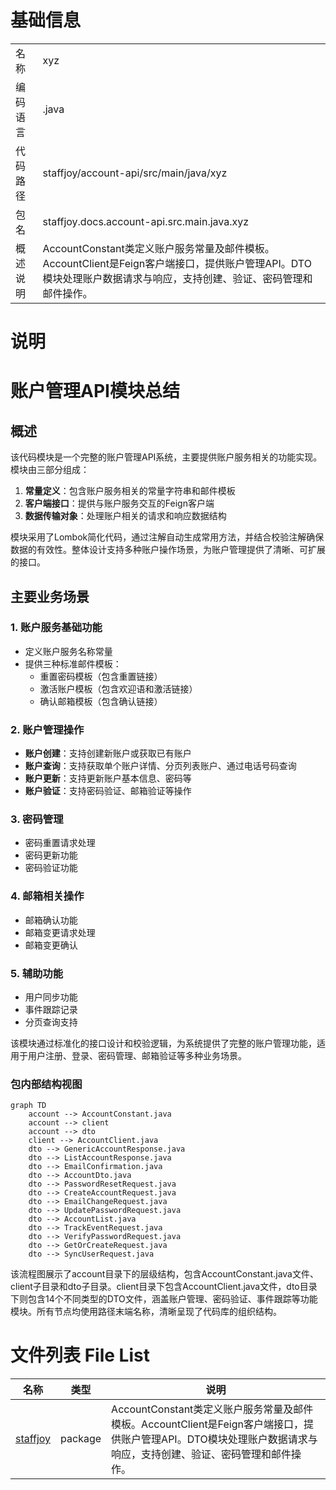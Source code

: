 # 基础信息

|      |      |
|------|------|
| 名称 | xyz |
| 编码语言 | .java |
| 代码路径 | staffjoy/account-api/src/main/java/xyz |
| 包名 | staffjoy.docs.account-api.src.main.java.xyz |
| 概述说明 | AccountConstant类定义账户服务常量及邮件模板。AccountClient是Feign客户端接口，提供账户管理API。DTO模块处理账户数据请求与响应，支持创建、验证、密码管理和邮件操作。 |

# 说明

# 账户管理API模块总结

## 概述

该代码模块是一个完整的账户管理API系统，主要提供账户服务相关的功能实现。模块由三部分组成：

1. **常量定义**：包含账户服务相关的常量字符串和邮件模板
2. **客户端接口**：提供与账户服务交互的Feign客户端
3. **数据传输对象**：处理账户相关的请求和响应数据结构

模块采用了Lombok简化代码，通过注解自动生成常用方法，并结合校验注解确保数据的有效性。整体设计支持多种账户操作场景，为账户管理提供了清晰、可扩展的接口。

## 主要业务场景

### 1. 账户服务基础功能
- 定义账户服务名称常量
- 提供三种标准邮件模板：
  - 重置密码模板（包含重置链接）
  - 激活账户模板（包含欢迎语和激活链接）
  - 确认邮箱模板（包含确认链接）

### 2. 账户管理操作
- **账户创建**：支持创建新账户或获取已有账户
- **账户查询**：支持获取单个账户详情、分页列表账户、通过电话号码查询
- **账户更新**：支持更新账户基本信息、密码等
- **账户验证**：支持密码验证、邮箱验证等操作

### 3. 密码管理
- 密码重置请求处理
- 密码更新功能
- 密码验证功能

### 4. 邮箱相关操作
- 邮箱确认功能
- 邮箱变更请求处理
- 邮箱变更确认

### 5. 辅助功能
- 用户同步功能
- 事件跟踪记录
- 分页查询支持

该模块通过标准化的接口设计和校验逻辑，为系统提供了完整的账户管理功能，适用于用户注册、登录、密码管理、邮箱验证等多种业务场景。


### 包内部结构视图

```mermaid
graph TD
    account --> AccountConstant.java
    account --> client
    account --> dto
    client --> AccountClient.java
    dto --> GenericAccountResponse.java
    dto --> ListAccountResponse.java
    dto --> EmailConfirmation.java
    dto --> AccountDto.java
    dto --> PasswordResetRequest.java
    dto --> CreateAccountRequest.java
    dto --> EmailChangeRequest.java
    dto --> UpdatePasswordRequest.java
    dto --> AccountList.java
    dto --> TrackEventRequest.java
    dto --> VerifyPasswordRequest.java
    dto --> GetOrCreateRequest.java
    dto --> SyncUserRequest.java
```

该流程图展示了account目录下的层级结构，包含AccountConstant.java文件、client子目录和dto子目录。client目录下包含AccountClient.java文件，dto目录下则包含14个不同类型的DTO文件，涵盖账户管理、密码验证、事件跟踪等功能模块。所有节点均使用路径末端名称，清晰呈现了代码库的组织结构。

# 文件列表 File List

| 名称   | 类型  | 说明 |
|-------|------|-------------|
| [staffjoy](staffjoy/_module.md) | package | AccountConstant类定义账户服务常量及邮件模板。AccountClient是Feign客户端接口，提供账户管理API。DTO模块处理账户数据请求与响应，支持创建、验证、密码管理和邮件操作。 |


